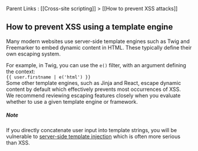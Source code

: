 Parent Links : [[Cross-site scripting]] > [[How to prevent XSS attacks]]     

## How to prevent XSS using a template engine
  
Many modern websites use server-side template engines such as Twig and Freemarker to embed dynamic content in HTML. These typically define their own escaping system.  
  
For example, in Twig, you can use the `e()` filter, with an argument defining the context:  
`{{ user.firstname | e('html') }}`  
Some other template engines, such as Jinja and React, escape dynamic content by default which effectively prevents most occurrences of XSS.  
We recommend reviewing escaping features closely when you evaluate whether to use a given template engine or framework.  
  
  

##### Note

If you directly concatenate user input into template strings, you will be vulnerable to [server-side template injection](https://portswigger.net/kb/issues/00101080_server-side-template-injection) which is often more serious than XSS.